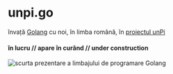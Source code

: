 # unpi.go

învață [Golang](https://go-tour-ro.appspot.com/) cu noi, în limba română, în [proiectul unPi](https://www.unpi.ro/)

#### în lucru // apare în curând // under construction

![scurta prezentare a limbajului de programare Golang](https://player.vimeo.com/video/377119243?autoplay=1&loop=1&title=0&byline=0&portrait=0)
